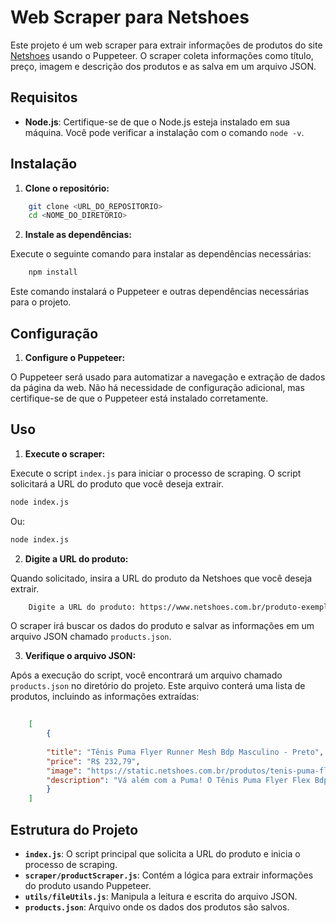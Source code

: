# Web Scraper para Netshoes

Este projeto é um web scraper para extrair informações de produtos do site [Netshoes](https://www.netshoes.com.br/) usando o Puppeteer. O scraper coleta informações como título, preço, imagem e descrição dos produtos e as salva em um arquivo JSON.

## Requisitos

- **Node.js**: Certifique-se de que o Node.js esteja instalado em sua máquina. Você pode verificar a instalação com o comando `node -v`.

## Instalação

1. **Clone o repositório:**

```bash
    git clone <URL_DO_REPOSITORIO> 
    cd <NOME_DO_DIRETORIO>
```
    
2. **Instale as dependências:**
    
Execute o seguinte comando para instalar as dependências necessárias:

```bash
    npm install
```
    
Este comando instalará o Puppeteer e outras dependências necessárias para o projeto.
    

## Configuração

1. **Configure o Puppeteer:**
    
O Puppeteer será usado para automatizar a navegação e extração de dados da página da web. Não há necessidade de configuração adicional, mas certifique-se de que o Puppeteer está instalado corretamente.
    
## Uso

1. **Execute o scraper:**
    
Execute o script `index.js` para iniciar o processo de scraping. O script solicitará a URL do produto que você deseja extrair.

```bash
node index.js
```
Ou: 

```bash
node index.js
```

2. **Digite a URL do produto:**

Quando solicitado, insira a URL do produto da Netshoes que você deseja extrair.
    
    
```bash
    Digite a URL do produto: https://www.netshoes.com.br/produto-exemplo
```

O scraper irá buscar os dados do produto e salvar as informações em um arquivo JSON chamado `products.json`.
    
3. **Verifique o arquivo JSON:**
    
Após a execução do script, você encontrará um arquivo chamado `products.json` no diretório do projeto. Este arquivo conterá uma lista de produtos, incluindo as informações extraídas:

```json
    
    [   
        {    
        
        "title": "Tênis Puma Flyer Runner Mesh Bdp Masculino - Preto",     
        "price": "R$ 232,79",     
        "image": "https://static.netshoes.com.br/produtos/tenis-puma-flyer-runner-mesh-bdp-masculino/06/2I3-9913-006/2I3-9913-006_zoom1.jpg?ts=1718287423?ims=400x",     
        "description": "Vá além com a Puma! O Tênis Puma Flyer Flex Bdp Masculino é uma opção versátil de tênis esportivo para te acompanhar na corrida, na academia e no dia a dia..."
        } 
    ]
```

## Estrutura do Projeto

- **`index.js`**: O script principal que solicita a URL do produto e inicia o processo de scraping.
- **`scraper/productScraper.js`**: Contém a lógica para extrair informações do produto usando Puppeteer.
- **`utils/fileUtils.js`**: Manipula a leitura e escrita do arquivo JSON.
- **`products.json`**: Arquivo onde os dados dos produtos são salvos.